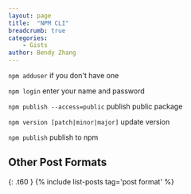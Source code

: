 ```yaml
---
layout: page
title:  "NPM CLI"
breadcrumb: true
categories:
    - Gists
author: Bendy Zhang
---
```


`npm adduser`  if you don't have one

`npm login`    enter your name and password

`npm publish --access=public`  publish public package

`npm version [patch|minor|major]`   update version

`npm publish`   publish to npm

<!--more-->

## Other Post Formats
{: .t60 }
{% include list-posts tag='post format' %}
